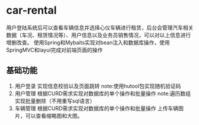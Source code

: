 # car-rental
用户登陆系统后可以查看车辆信息并选择心仪车辆进行租赁，后台会管理汽车相关数据（车况、租赁情况等）、用户信息以及业务员销售情况，可以对以上信息进行增删改查。
使用Spring和Mybaits实现对bean注入和数据库操作，使用SpringMVC和layui完成对前端页面的操作
## 基础功能

1. 用户登录
   实现信息校验以及页面跳转
   note:使用hutool包实现随机验证码
3. 用户管理
   根据CURD需求实现对数据库的单个操作和批量操作
   note:遍历数组实现批量删除（不用重写sql语言）
4. 车辆管理
   根据CURD需求实现对数据库的单个操作和批量操作
   上传车辆图片，可以查看缩略图和大图。
